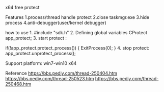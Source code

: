 x64 free protect

Features
1.process/thread handle protect
2.close taskmgr.exe
3.hide process
4.anti-debugger(user/kernel debugger)

how to use
1.
#include "sdk.h"
2.
Defining global variables
CProtect app_protect;
3.
start protect :

if(!app_protect.protect_process()) {
  ExitProcess(0);
}
4.
stop protect:
app_protect.unprotect_process();


Support platform:
win7-win10 x64

Reference
https://bbs.pediy.com/thread-250404.htm
https://bbs.pediy.com/thread-250523.htm
https://bbs.pediy.com/thread-250468.htm

